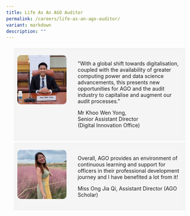 ```yaml
---
title: Life As An AGO Auditor
permalink: /careers/life-as-an-ago-auditor/
variant: markdown
description: ""
---
```

<style>
  .accordion {
   margin: 20px;
  }

  .accordion-item {
   display: none;
  }

  .accordion-label {
   background-color: #f4f4f4;
   padding: 10px;
   cursor: pointer;
   display: block;
   margin-bottom: 4px;
  }
	
	.accordion-content {
		margin-top: 20px;
	}

  .accordion-item:not(:checked)+.accordion-label+.accordion-content {
   display: none;
  }

  .accordion-item:checked+.accordion-label+.accordion-content {
   display: block;
  }

  .testimonial {
   display: flex;
   column-gap: 30px;
   padding: 10px 0;

   background-color: #f5f5f5;
  }

  .testimonial-image {
   width: 30%;
  }

  .testimonial-image img {
   width: 100%;
   border-radius: 10px;
  }

  .testimonial-content {
   flex: 1;
  }

  .testimonial-content i {
   font-style: italic;
  }
 </style>

  <div class="accordion">
   <input id="section1" class="accordion-item" type="checkbox">
   <label for="section1" class="accordion-label">
    <div class="testimonial">
     <div class="testimonial-image">
      <img src="/images/wen_yong_original.jpg" alt="Wen Yong" title="Wen Yong">
     </div>
     <div class="testimonial-content">
      <p>
       "With a global shift towards digitalisation, coupled with the availability of greater computing power and data
       science advancements, this presents new opportunities for AGO and the audit industry to capitalise and augment
       our audit processes."
      </p>
      <p>Mr Khoo Wen Yong,<br>Senior Assistant Director<br>(Digital Innovation Office)</p>
     </div>
    </div>
   </label>
   <div class="accordion-content">
    <h4>Interesting Aspects as an Auditor</h4>
    <p>
     The role of an auditor is dynamic. It requires a range of skillsets from technical audit knowledge, strong writing
     and presentation skills, to data analytics capabilities. You will experience a change in environment and team
     composition approximately every 3 to 9 months depending on the types of audit engagements, and get to interact
     with officers at the Whole-of-Government level.
    </p>
    <p>
     One interesting aspect about being an auditor is that you get to understand and audit the processes in different
     Government Agencies. This helps to develop a macro view on how the Government operates, as well as to understand a
     wide range of processes that you would not get if you were to stay in a single role for extended period.
    </p>
    <p>
     Work in the Digital Innovation Office (DIO)
     From 2018 onwards, AGO started to embark on more data analytics and automation initiatives. As I had self-learned
     some programming skills (such as VBA and basic python), and worked on small scale automation projects, I was
     deployed to the Digital Innovation Office (DIO) to scale up such initiatives.
    </p>
    <p>
     Since then, DIO has up-skilled the general proficiency of our officers in data analytics and automation
     capabilities through courses, sharing sessions and on job trainings. We have also worked with audit teams to
     deploy a wide range of projects, involving data visualisation, robotic process automation, advanced data
     preparation and machine learning models. This has enabled our audit teams to streamline their processes, enjoy
     man-hour savings, and to provide a new dimension to our audits that was not possible through traditional audit
     steps.
    </p>
    <h4>Continuous learning and upskilling opportunity</h4>
    <p>
     AGO places high emphasis on continuous learning and professional development of our officers. I was given the
     opportunity to pursue a full-time Master of IT in Business (Analytics) from SMU in 2020, which allowed me to
     further hone my data science technical skills. Through the course, I covered programming and advanced concepts,
     such as text analytics, graph analytics and machine learning model development. I was able to work with audit
     teams to apply these concepts when I came back to AGO.
    </p>
    <h4>Overseas Exposure</h4>
    <p>
     AGO has periodic engagements with audit institutions from other countries. In September 2022, I was part of the
     delegation sent on a learning trip to the Board of Audit and Inspection of the Republic of Korea (BAI), to learn
     more about BAI’s digital and technological transformation strategy, including the IT systems developed by BAI and
     BAI’s manpower development plans.
    </p>
    <p>
     Through the trip, I got to better understand how the Koreans developed their data analytics system and electronic
     audit management system, and also took away key learning points that we could consider in our own initiatives.
     While there is a difference in language and culture, it was interesting to note that auditors still shared certain
     similar traits, such as professional scepticism and the need for independence in our reporting process.
    </p>
    <p>
     Looking back at the past 10 years in AGO, it has been a rewarding journey and I have never regretted my decision
     to join AGO. Looking forward to the exciting times ahead!
    </p>
   </div>
   <input id="section2" class="accordion-item" type="checkbox">
   <label for="section2" class="accordion-label">
    <div class="testimonial">
     <div class="testimonial-image">
      <img src="/images/jia_qi_2.jpg" alt="Ong Jia Qi" title="Ong Jia Qi">
     </div>
     <div class="testimonial-content">
      <p>Overall, AGO provides an environment of continuous learning and support for officers in their professional
       development journey and I have benefited a lot from it!</p>
      <p>Miss Ong Jia Qi, Assistant Director (AGO Scholar)</p>
     </div>
    </div>
   </label>

   <div class="accordion-content">
    <h3>About AGO Auditing Service Scholarship</h3>
    <p>I chose to apply for the AGO Auditing Service Scholarship, as I was very drawn to the work and the mission that
     AGO prides itself on. My personal values resonated with that of AGO’s. Also, I have always wanted to join the
     public service when I was young, and wanted to be part of this greater mission in contributing back to the society.
    </p>
    <h4>Interesting Aspects as an Auditor</h4>
    <p>I have had the opportunity to audit different agencies and conduct different types of audits at AGO. Auditing
     different agencies allows me to understand things from a strategic perspective and gain an exposure to what
     different agencies does. Furthermore, there is no audit that is ever the same, which is something that challenges
     and propels me every day! Besides that, I also do enjoy working together in teams with my teammates, where everyone
     brings a different perspective to the discussion which makes our audit work interesting.</p>
    <p>Besides audit work, I was involved in the Enterprise Risk Management (ERM) project team whereby the team
     developed an ERM framework for AGO, as well as a risk assessment methodology for certain types of audits. Overall,
     it was a very meaningful experience for me, as I had always been very interested in learning such frameworks since
     university days. The project allowed the application of theoretical frameworks (COSO) into a real-life scenario,
     which in this case refers to AGO’s context. It is heartening to see how such a framework can potentially benefit us
     in the future, especially when we are operating in an increasingly challenging operating environment.</p>

    <h4>Attachment Opportunity</h4>
    <p>I had the opportunity to be attached to one of the private audit firms for 6 months, in their Technology, Media
     and Telecommunications sector. The experience thus far has been an eye-opening one, as I got to experience working
     in the private sector and understand their work culture and audit practices. I also had hands-on experience on
     their analytical tools and audit platform which I believe is relevant even in the public sector due to the rampant
     move towards more digitalization. In addition, skills such as project management and client management were some
     valuable lessons that I took away as well.</p>

    <h4>Professional Development and Upskilling</h4>
    <p>AGO prioritises on professional development for all officers. Asides from the foundation course that all new
     officers would go through, AGO sponsors professional certifications to allow officers to upskill themselves.</p>

    <p>Under AGO’s sponsorship, I have taken the Certified Internal Auditor Certification and am currently in progress
     of completing my Singapore Chartered Accountant Qualification. Besides these, AGO also launched the Skill-Up
     programme a few years back, whereby officers are encouraged to pursue courses outside of work, which is a good
     initiative for all AGO officers to broaden their perspectives and learn new skills. </p>
   </div>
  </div>